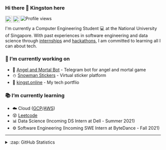 <!--
**kstonekuan/kstonekuan** is a ✨ _special_ ✨ repository because its `README.md` (this file) appears on your GitHub profile.

Here are some ideas to get you started:

- 🔭 I’m currently working on ...
- 🌱 I’m currently learning ...
- 👯 I’m looking to collaborate on ...
- 🤔 I’m looking for help with ...
- 💬 Ask me about ...
- 📫 How to reach me: ...
- 😄 Pronouns: ...
- ⚡ Fun fact: ...
-->

### Hi there 👋 Kingston here

<a href="https://www.linkedin.com/in/kingston-kuan/">
    <img align="left" alt="LinkedIn" width="22px" src="https://cdn.jsdelivr.net/npm/simple-icons@v3/icons/linkedin.svg" />
</a>

<a href="https://t.me/kstonekuan">
  <img align="left" alt="Telegram" width="22px" src="https://cdn.jsdelivr.net/npm/simple-icons@v3/icons/telegram.svg" />
</a>

![Profile views](https://gpvc.arturio.dev/kstonekuan)

I'm currently a Computer Engineering Student 💻 at the National University of Singapore. With past experiences in software engineering and data science through [internships](https://www.linkedin.com/in/kingston-kuan/) and [hackathons](https://devpost.com/kstonekuan), I am committed to learning all I can about tech.

### 🔭 I’m currently working on

- 👼 [Angel and Mortal Bot](https://github.com/kstonekuan/angel-mortal-bot) - Telegram bot for angel and mortal game
- ⛄ [Snowman Stickers](https://github.com/lingsihui/h-r) - Virtual sticker platform
- 📑 [kingst.online](https://kingst.online/) - My tech portflio

### 📚 I’m currently learning

- ☁️ Cloud ([GCP](https://google.qwiklabs.com/public_profiles/43304000-3872-4b46-b1f2-24944a096821)/[AWS](https://credentials.edx.org/credentials/53cb7c5b4f8944da96d4d80c579fe95a/))
- 😵 [Leetcode](https://leetcode.com/kstonekuan/) 
- 📊 Data Science (Incoming DS Intern at Dell - Summer 2021)
- ⚙️ Software Engineering (Incoming SWE Intern at ByteDance - Fall 2021)

<hr>

<details close>
<summary>:zap: GitHub Statistics</summary>
    <img src="https://github-readme-stats.vercel.app/api?username=kstonekuan&count_private=true&theme=tokyonight" width="400px">
</details>
